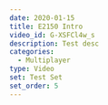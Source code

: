 ```yaml
---
date: 2020-01-15
title: E2150 Intro
video_id: G-XSFCl4w_s
description: Test desc
categories:
  - Multiplayer
type: Video
set: Test Set
set_order: 5
---
```

